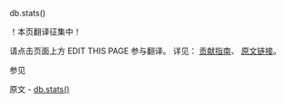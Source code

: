  db.stats()

 ！本页翻译征集中！

请点击页面上方 EDIT THIS PAGE 参与翻译。
详见：
[贡献指南]( https://github.com/JinMuInfo/MongoDB-Manual-zh/blob/master/CONTRIBUTING.md )、
[原文链接](  https://docs.mongodb.com/manual/reference/method/db.stats/  )。

 参见

原文 - [db.stats()]( https://docs.mongodb.com/manual/reference/method/db.stats/ )

